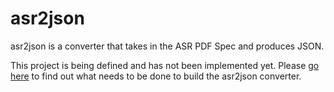 # asr2json
asr2json is a converter that takes in the ASR PDF Spec and produces JSON.

This project is being defined and has not been implemented yet. Please [go here](https://github.com/cablelabs/asr2json/wiki) to find out what needs to be done to build the asr2json converter.


